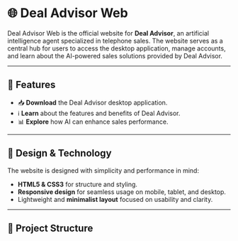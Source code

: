 # 🌐 Deal Advisor Web

Deal Advisor Web is the official website for **Deal Advisor**, an artificial intelligence agent specialized in telephone sales. The website serves as a central hub for users to access the desktop application, manage accounts, and learn about the AI-powered sales solutions provided by Deal Advisor.

---

## 🚀 Features

- 📥 **Download** the Deal Advisor desktop application.  
- ℹ️ **Learn** about the features and benefits of Deal Advisor.  
- 📊 **Explore** how AI can enhance sales performance.  

---

## 🎨 Design & Technology

The website is designed with simplicity and performance in mind:

- **HTML5 & CSS3** for structure and styling.  
- **Responsive design** for seamless usage on mobile, tablet, and desktop.  
- Lightweight and **minimalist layout** focused on usability and clarity.  

---

## 📂 Project Structure

